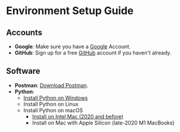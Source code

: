 # Environment Setup Guide

## Accounts

- **Google**: Make sure you have a [Google](https://accounts.google.com/) Account.
- **GitHub**: Sign up for a free [GitHub](https://github.com/) account if you haven't already.

## Software

- **Postman**: <a href="https://www.postman.com/downloads/" target="_blank">Download Postman</a>.
- **Python**:
    - [Install Python on Windows](install_python_win.md)
    - Install Python on Linux
    - Install Python on macOS
        - [Install on Intel Mac (2020 and before)](install_python_mac.md)
        - Install on Mac with Apple Silicon (late-2020 M1 MacBooks)
